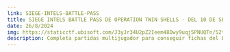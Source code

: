 ```yaml
---
link: SIEGE-INTELS-BATTLE-PASS
title: SIEGE INTELS BATTLE PASS DE OPERATION TWIN SHELLS - DEL 10 DE SEPTIEMBRE AL 2 DE DICIEMBRE
date: 26/8/2024
img: https://staticctf.ubisoft.com/J3yJr34U2pZ2Ieem48Dwy9uqj5PNUQTn/52tFum7rktvK5JcYzmNLKD/a66875fca4e242cf9139ac027a4bf4d5/r6s_y9s3_twins-shells-battlepass_keyart.jpg
description: Completa partidas multijugador para conseguir fichas del Battle Pass y desbloquear casillas. ¡Obtén el pase Premium o la membresía para conseguir aún más recompensas!
---
```


